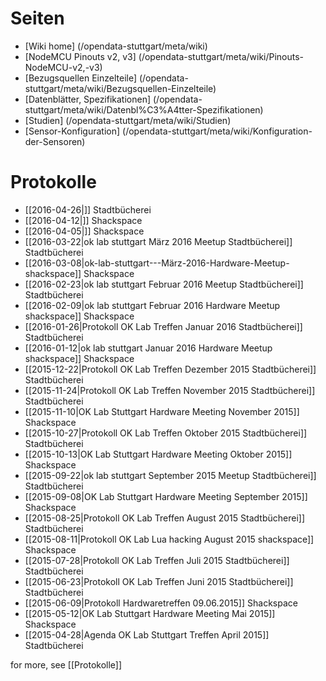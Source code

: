 # Seiten

* [Wiki home] (/opendata-stuttgart/meta/wiki)
* [NodeMCU Pinouts v2, v3] (/opendata-stuttgart/meta/wiki/Pinouts-NodeMCU-v2,-v3)
* [Bezugsquellen Einzelteile] (/opendata-stuttgart/meta/wiki/Bezugsquellen-Einzelteile)  
* [Datenblätter, Spezifikationen] (/opendata-stuttgart/meta/wiki/Datenbl%C3%A4tter-Spezifikationen)
* [Studien] (/opendata-stuttgart/meta/wiki/Studien)
* [Sensor-Konfiguration] (/opendata-stuttgart/meta/wiki/Konfiguration-der-Sensoren)
  
# Protokolle

<!--
* [[2017-12-26|]] Stadtbücherei
* [[2017-12-12|]] Shackspace
* [[2017-11-28|]] Stadtbücherei
* [[2017-11-14|]] Shackspace
* [[2017-10-24|]] Stadtbücherei
* [[2017-10-10|]] Shackspace
* [[2017-09-26|]] Stadtbücherei
* [[2017-09-12|]] Shackspace
* [[2017-08-22|]] Stadtbücherei
* [[2017-08-08|]] Shackspace
* [[2017-07-25|]] Stadtbücherei
* [[2017-07-11|]] Shackspace
* [[2017-06-27|]] Stadtbücherei
* [[2017-06-13|]] Shackspace
* [[2017-05-23|]] Stadtbücherei
* [[2017-05-09|]] Shackspace
* [[2017-04-25|]] Stadtbücherei
* [[2017-04-11|]] Shackspace
* [[2017-03-28|]] Stadtbücherei
* [[2017-03-14|]] Shackspace
* [[2017-02-28|]] Stadtbücherei
* [[2017-02-14|]] Shackspace
* [[2017-01-24|]] Stadtbücherei
* [[2017-01-10|]] Shackspace
* [[2016-12-27|]] Stadtbücherei
* [[2016-12-13|]] Shackspace
* [[2016-11-22|]] Stadtbücherei
* [[2016-11-08|]] Shackspace
* [[2016-10-25|]] Stadtbücherei
* [[2016-10-11|]] Shackspace
* [[2016-09-27|]] Stadtbücherei
* [[2016-09-13|]] Shackspace
* [[2016-08-23|]] Stadtbücherei
* [[2016-08-09|]] Shackspace
* [[2016-07-26|]] Stadtbücherei
* [[2016-07-12|]] Shackspace
* [[2016-06-28|]] Stadtbücherei
* [[2016-06-14|]] Shackspace
* [[2016-05-24|]] Stadtbücherei
* [[2016-05-10|]] Shackspace
-->

* [[2016-04-26|]] Stadtbücherei
* [[2016-04-12|]] Shackspace 
* [[2016-04-05|]] Shackspace
* [[2016-03-22|ok lab stuttgart März 2016 Meetup Stadtbücherei]] Stadtbücherei 
* [[2016-03-08|ok-lab-stuttgart---März-2016-Hardware-Meetup-shackspace]] Shackspace
* [[2016-02-23|ok lab stuttgart Februar 2016 Meetup Stadtbücherei]] Stadtbücherei
* [[2016-02-09|ok lab stuttgart  Februar 2016 Hardware Meetup shackspace]] Shackspace
* [[2016-01-26|Protokoll OK Lab Treffen Januar 2016 Stadtbücherei]] Stadtbücherei
* [[2016-01-12|ok lab stuttgart   Januar 2016 Hardware Meetup shackspace]] Shackspace
* [[2015-12-22|Protokoll OK Lab Treffen Dezember 2015 Stadtbücherei]] Stadtbücherei
* [[2015-11-24|Protokoll OK Lab Treffen November 2015 Stadtbücherei]] Stadtbücherei
* [[2015-11-10|OK Lab Stuttgart Hardware Meeting November 2015]] Shackspace
* [[2015-10-27|Protokoll OK Lab Treffen Oktober 2015 Stadtbücherei]] Stadtbücherei
* [[2015-10-13|OK Lab Stuttgart Hardware Meeting Oktober 2015]] Shackspace
* [[2015-09-22|ok lab stuttgart   September 2015 Meetup Stadtbücherei]] Stadtbücherei
* [[2015-09-08|OK Lab Stuttgart Hardware Meeting September 2015]] Shackspace
* [[2015-08-25|Protokoll OK Lab Treffen August 2015 Stadtbücherei]] Stadtbücherei
* [[2015-08-11|Protokoll OK Lab Lua hacking August 2015 shackspace]] Shackspace
* [[2015-07-28|Protokoll OK Lab Treffen Juli 2015 Stadtbücherei]] Stadtbücherei
* [[2015-06-23|Protokoll OK Lab Treffen   Juni 2015   Stadtbücherei]] Stadtbücherei
* [[2015-06-09|Protokoll Hardwaretreffen 09.06.2015]] Shackspace
* [[2015-05-12|OK Lab Stuttgart Hardware Meeting   Mai 2015]] Shackspace
* [[2015-04-28|Agenda OK Lab Stuttgart Treffen April 2015]] Stadtbücherei

for more, see [[Protokolle]]